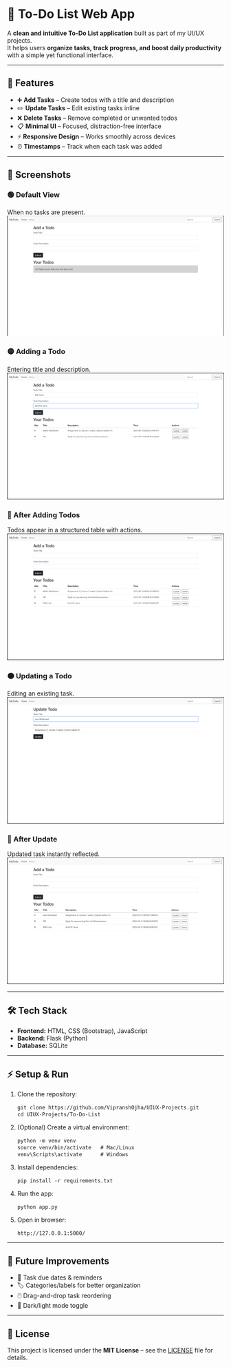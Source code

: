 # 📝 To-Do List Web App

A **clean and intuitive To-Do List application** built as part of my UI/UX projects.  
It helps users **organize tasks, track progress, and boost daily productivity** with a simple yet functional interface.

---

## 🚀 Features

- ➕ **Add Tasks** – Create todos with a title and description  
- ✏️ **Update Tasks** – Edit existing tasks inline  
- ❌ **Delete Tasks** – Remove completed or unwanted todos  
- 📋 **Minimal UI** – Focused, distraction-free interface  
- ⚡ **Responsive Design** – Works smoothly across devices  
- ⏰ **Timestamps** – Track when each task was added  

---

## 📸 Screenshots

### 🟢 Default View
When no tasks are present.  
![Default](screenshots/1_default.png)

### 🟡 Adding a Todo
Entering title and description.  
![Adding](screenshots/2_adding.png)

### 🔵 After Adding Todos
Todos appear in a structured table with actions.  
![After Adding](screenshots/3_after_add.png)

### 🟠 Updating a Todo
Editing an existing task.  
![Updating](screenshots/4_updating.png)

### 🔴 After Update
Updated task instantly reflected.  
![After Update](screenshots/5_after_update.png)

---

## 🛠️ Tech Stack

- **Frontend:** HTML, CSS (Bootstrap), JavaScript  
- **Backend:** Flask (Python)  
- **Database:** SQLite  

---

## ⚡ Setup & Run

1. Clone the repository:
   ```
   git clone https://github.com/VipranshOjha/UIUX-Projects.git
   cd UIUX-Projects/To-Do-List
   ```

2. (Optional) Create a virtual environment:

   ```
   python -m venv venv
   source venv/bin/activate   # Mac/Linux
   venv\Scripts\activate      # Windows
   ```

3. Install dependencies:

   ```
   pip install -r requirements.txt
   ```

4. Run the app:

   ```
   python app.py
   ```

5. Open in browser:

   ```
   http://127.0.0.1:5000/
   ```

---

## 🎯 Future Improvements

* 📅 Task due dates & reminders
* 🏷️ Categories/labels for better organization
* 🖱️ Drag-and-drop task reordering
* 🌙 Dark/light mode toggle

---

## 📜 License

This project is licensed under the **MIT License** – see the [LICENSE](../LICENSE) file for details.
